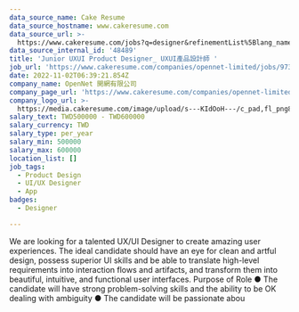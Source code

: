 ```yaml
---
data_source_name: Cake Resume
data_source_hostname: www.cakeresume.com
data_source_url: >-
  https://www.cakeresume.com/jobs?q=designer&refinementList%5Blang_name%5D%5B0%5D=English&refinementList%5Bsalary_type%5D=per_year
data_source_internal_id: '48489'
title: 'Junior UXUI Product Designer_ UXUI產品設計師 '
job_url: 'https://www.cakeresume.com/companies/opennet-limited/jobs/973ba8'
date: 2022-11-02T06:39:21.854Z
company_name: OpenNet 開網有限公司
company_page_url: 'https://www.cakeresume.com/companies/opennet-limited'
company_logo_url: >-
  https://media.cakeresume.com/image/upload/s---KIdOoH---/c_pad,fl_png8,h_200,w_200/v1574663536/bzaybcelyff1kqaqhhmr.png
salary_text: TWD500000 - TWD600000
salary_currency: TWD
salary_type: per_year
salary_min: 500000
salary_max: 600000
location_list: []
job_tags:
  - Product Design
  - UI/UX Designer
  - App
badges:
  - Designer

---
```


We are looking for a talented UX/UI Designer to create amazing user experiences. The ideal candidate should have an eye for clean and artful design, possess superior UI skills and be able to translate high-level requirements into interaction flows and artifacts, and transform them into beautiful, intuitive, and functional user interfaces. Purpose of Role ● The candidate will have strong problem-solving skills and the ability to be OK dealing with ambiguity ● The candidate will be passionate abou